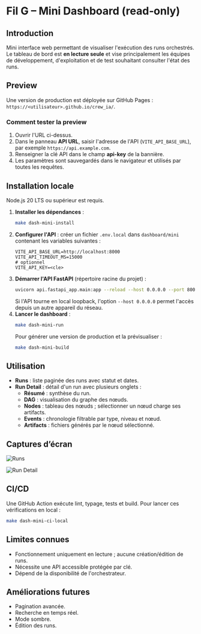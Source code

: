 # Fil G – Mini Dashboard (read‑only)

## Introduction
Mini interface web permettant de visualiser l'exécution des runs orchestrés.
Le tableau de bord est **en lecture seule** et vise principalement les
équipes de développement, d'exploitation et de test souhaitant consulter
l'état des runs.

## Preview

Une version de production est déployée sur GitHub Pages :
`https://<utilisateur>.github.io/crew_ia/`.

### Comment tester la preview

1. Ouvrir l'URL ci-dessus.
2. Dans le panneau **API URL**, saisir l'adresse de l'API (`VITE_API_BASE_URL`),
   par exemple `https://api.example.com`.
3. Renseigner la clé API dans le champ **api-key** de la bannière.
4. Les paramètres sont sauvegardés dans le navigateur et utilisés par toutes les requêtes.

## Installation locale
Node.js 20 LTS ou supérieur est requis.

1. **Installer les dépendances** :
   ```bash
   make dash-mini-install
   ```
2. **Configurer l'API** : créer un fichier `.env.local` dans `dashboard/mini`
   contenant les variables suivantes :
   ```env
   VITE_API_BASE_URL=http://localhost:8000
   VITE_API_TIMEOUT_MS=15000
   # optionnel
   VITE_API_KEY=<cle>
   ```
3. **Démarrer l'API FastAPI** (répertoire racine du projet) :
   ```bash
   uvicorn api.fastapi_app.main:app --reload --host 0.0.0.0 --port 8000
   ```
   Si l'API tourne en local loopback, l'option `--host 0.0.0.0` permet l'accès
   depuis un autre appareil du réseau.
4. **Lancer le dashboard** :
   ```bash
   make dash-mini-run
   ```
   Pour générer une version de production et la prévisualiser :
   ```bash
   make dash-mini-build
   ```

## Utilisation
- **Runs** : liste paginée des runs avec statut et dates.
- **Run Detail** : détail d'un run avec plusieurs onglets :
  - **Résumé** : synthèse du run.
  - **DAG** : visualisation du graphe des nœuds.
  - **Nodes** : tableau des nœuds ; sélectionner un nœud charge ses artifacts.
  - **Events** : chronologie filtrable par type, niveau et nœud.
  - **Artifacts** : fichiers générés par le nœud sélectionné.

## Captures d’écran
![Runs](docs/img/runs.png)

![Run Detail](docs/img/run-detail.png)

## CI/CD
Une GitHub Action exécute lint, typage, tests et build. Pour lancer ces
vérifications en local :
```bash
make dash-mini-ci-local
```

## Limites connues
- Fonctionnement uniquement en lecture ; aucune création/édition de runs.
- Nécessite une API accessible protégée par clé.
- Dépend de la disponibilité de l'orchestrateur.

## Améliorations futures
- Pagination avancée.
- Recherche en temps réel.
- Mode sombre.
- Édition des runs.

